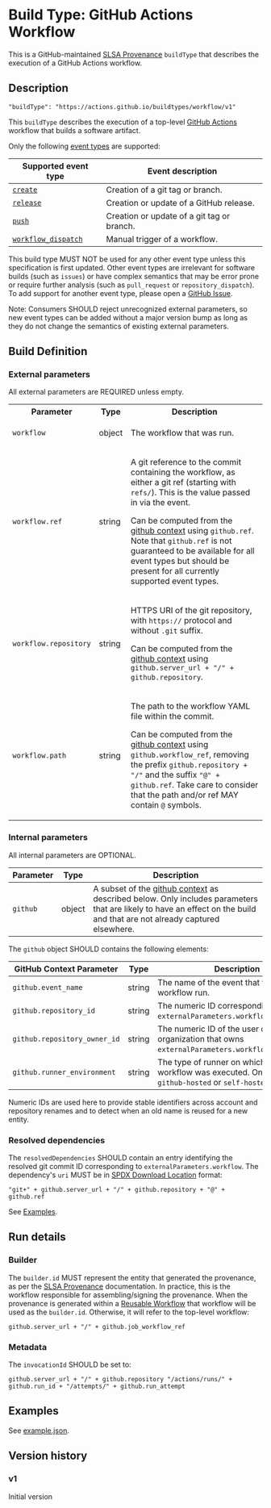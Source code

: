 # Build Type: GitHub Actions Workflow

This is a GitHub-maintained [SLSA Provenance](https://slsa.dev/provenance/v1)
`buildType` that describes the execution of a GitHub Actions workflow.

## Description

```jsonc
"buildType": "https://actions.github.io/buildtypes/workflow/v1"
```

This `buildType` describes the execution of a top-level [GitHub Actions]
workflow that builds a software artifact.

Only the following [event types] are supported:

| Supported event type  | Event description                          |
| --------------------- | ------------------------------------------ |
| [`create`]            | Creation of a git tag or branch.           |
| [`release`]           | Creation or update of a GitHub release.    |
| [`push`]              | Creation or update of a git tag or branch. |
| [`workflow_dispatch`] | Manual trigger of a workflow.              |

[`create`]:
  https://docs.github.com/en/actions/using-workflows/events-that-trigger-workflows#create
[`release`]:
  https://docs.github.com/en/actions/using-workflows/events-that-trigger-workflows#release
[`push`]:
  https://docs.github.com/en/actions/using-workflows/events-that-trigger-workflows#push
[`workflow_dispatch`]:
  https://docs.github.com/en/actions/using-workflows/events-that-trigger-workflows#workflow_dispatch

This build type MUST NOT be used for any other event type unless this
specification is first updated. Other event types are irrelevant for software
builds (such as `issues`) or have complex semantics that may be error prone or
require further analysis (such as `pull_request` or `repository_dispatch`). To
add support for another event type, please open a [GitHub Issue].

Note: Consumers SHOULD reject unrecognized external parameters, so new event
types can be added without a major version bump as long as they do not change
the semantics of existing external parameters.

[GitHub Issue]: https://github.com/actions/buildtypes/issues
[GitHub Actions]: https://docs.github.com/en/actions
[event types]:
  https://docs.github.com/en/actions/using-workflows/events-that-trigger-workflows

## Build Definition

### External parameters

[External parameters]: #external-parameters

All external parameters are REQUIRED unless empty.

<table>
<tr><th>Parameter<th>Type<th>Description

<tr id="workflow"><td><code>workflow</code><td>object<td>

The workflow that was run.

<tr id="workflow.ref"><td><code>workflow.ref</code><td>string<td>

A git reference to the commit containing the workflow, as either a git ref
(starting with `refs/`). This is the value passed in via the event.

Can be computed from the [github context] using `github.ref`. Note that
`github.ref` is not guaranteed to be available for all event types but should be
present for all currently supported event types.

<tr id="workflow.repository"><td><code>workflow.repository</code><td>string<td>

HTTPS URI of the git repository, with `https://` protocol and without `.git`
suffix.

Can be computed from the [github context] using
`github.server_url + "/" + github.repository`.

<tr id="workflow.path"><td><code>workflow.path</code><td>string<td>

The path to the workflow YAML file within the commit.

Can be computed from the [github context] using `github.workflow_ref`, removing
the prefix `github.repository + "/"` and the suffix `"@" + github.ref`. Take
care to consider that the path and/or ref MAY contain `@` symbols.

</table>

[github context]:
  https://docs.github.com/en/actions/learn-github-actions/contexts#github-context
[release body parameters]:
  https://docs.github.com/en/rest/releases/releases?apiVersion=2022-11-28#create-a-release--parameters
[variables]: https://docs.github.com/en/actions/learn-github-actions/variables
[vars context]:
  https://docs.github.com/en/actions/learn-github-actions/contexts#vars-context

### Internal parameters

All internal parameters are OPTIONAL.

| Parameter | Type   | Description                                                                                                                                                               |
| --------- | ------ | ------------------------------------------------------------------------------------------------------------------------------------------------------------------------- |
| `github`  | object | A subset of the [github context] as described below. Only includes parameters that are likely to have an effect on the build and that are not already captured elsewhere. |

The `github` object SHOULD contains the following elements:

| GitHub Context Parameter     | Type   | Description                                                                                             |
| ---------------------------- | ------ | ------------------------------------------------------------------------------------------------------- |
| `github.event_name`          | string | The name of the event that triggered the workflow run.                                                  |
| `github.repository_id`       | string | The numeric ID corresponding to `externalParameters.workflow.repository`.                               |
| `github.repository_owner_id` | string | The numeric ID of the user or organization that owns `externalParameters.workflow.repository`.          |
| `github.runner_environment`  | string | The type of runner on which the the workflow was executed. One of the `github-hosted` or `self-hosted`. |

Numeric IDs are used here to provide stable identifiers across account and
repository renames and to detect when an old name is reused for a new entity.

### Resolved dependencies

The `resolvedDependencies` SHOULD contain an entry identifying the resolved git
commit ID corresponding to `externalParameters.workflow`. The dependency's `uri`
MUST be in [SPDX Download Location] format:

```
"git+" + github.server_url + "/" + github.repository + "@" + github.ref
```

See [Examples](#examples).

[SPDX Download Location]:
  https://spdx.github.io/spdx-spec/v2.3/package-information/#77-package-download-location-field

## Run details

### Builder

The `builder.id` MUST represent the entity that generated the provenance, as per
the [SLSA Provenance](https://slsa.dev/provenance/v1#builder.id) documentation.
In practice, this is the workflow responsible for assembling/signing the
provenance. When the provenance is generated within a [Reusable Workflow] that
workflow will be used as the `builder.id`. Otherwise, it will refer to the
top-level workflow:

```
github.server_url + "/" + github.job_workflow_ref
```

[Reusable Workflow]:
  https://docs.github.com/en/actions/using-workflows/reusing-workflows

### Metadata

The `invocationId` SHOULD be set to:

```
github.server_url + "/" + github.repository "/actions/runs/" + github.run_id + "/attempts/" + github.run_attempt
```

## Examples

See [example.json](example.json).

## Version history

### v1

Initial version
